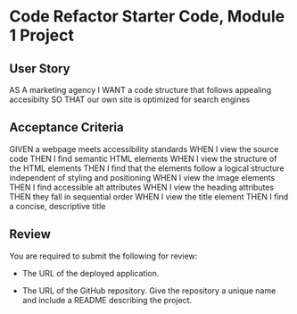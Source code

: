 # Code Refactor Starter Code, Module 1 Project

## User Story

AS A marketing agency
I WANT a code structure that follows appealing accesibilty
SO THAT our own site is optimized for search engines

## Acceptance Criteria 

GIVEN a webpage meets accessibility standards
WHEN I view the source code
THEN I find semantic HTML elements
WHEN I view the structure of the HTML elements
THEN I find that the elements follow a logical structure independent of styling and positioning
WHEN I view the image elements
THEN I find accessible alt attributes
WHEN I view the heading attributes
THEN they fall in sequential order
WHEN I view the title element
THEN I find a concise, descriptive title

## Review

You are required to submit the following for review:

* The URL of the deployed application.

* The URL of the GitHub repository. Give the repository a unique name and include a README describing the project.
